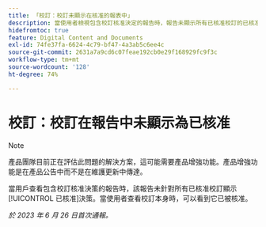 ```yaml
---
title: 「校訂：校訂未顯示在核准的報表中」
description: 當使用者檢視包含校訂核准決定的報告時，報告未顯示所有已核准校訂的已核准決定。 當使用者查看校訂本身時，可以看到它已被核准。
hidefromtoc: true
feature: Digital Content and Documents
exl-id: 74fe37fa-6624-4c79-bf47-4a3ab5c6ee4c
source-git-commit: 2631a7a9cd6c07feae192cb0e29f168929fc9f3c
workflow-type: tm+mt
source-wordcount: '128'
ht-degree: 74%

---
```


# 校訂：校訂在報告中未顯示為已核准

>[!NOTE]
>
>產品團隊目前正在評估此問題的解決方案，這可能需要產品增強功能。產品增強功能是在產品公告中而不是在維護更新中傳達。

當用戶查看包含校訂核准決策的報告時，該報告未針對所有已核准校訂顯示[!UICONTROL 已核准]決策。當使用者查看校訂本身時，可以看到它已被核准。

_於 2023 年 6 月 26 日首次通報。_
